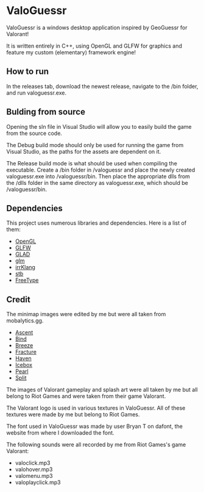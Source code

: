 # ValoGuessr

ValoGuessr is a windows desktop application inspired by GeoGuessr for Valorant!

It is written entirely in C++, using OpenGL and GLFW for graphics and feature my custom (elementary) framework engine!

## How to run
In the releases tab, download the newest release, navigate to the /bin folder, and run valoguessr.exe.

## Bulding from source
Opening the sln file in Visual Studio will allow you to easily build the game from the source code.

The Debug build mode should only be used for running the game from Visual Studio, as the paths for the assets are dependent on it.

The Release build mode is what should be used when compiling the executable. Create a /bin folder in /valoguessr and place the newly created valoguessr.exe into /valoguessr/bin.
Then place the appropriate dlls from the /dlls folder in the same directory as valoguessr.exe, which should be /valoguessr/bin.

## Dependencies
This project uses numerous libraries and dependencies. Here is a list of them:
* [OpenGL](https://www.opengl.org/)
* [GLFW](https://www.glfw.org/)
* [GLAD](https://glad.dav1d.de/)
* [glm](https://github.com/g-truc/glm)
* [irrKlang](https://www.ambiera.com/irrklang/)
* [stb](https://github.com/nothings/stb)
* [FreeType](https://freetype.org/)

## Credit
The minimap images were edited by me but were all taken from mobalytics.gg.
* [Ascent](https://cdn.mobalytics.gg/assets/valorant/images/maps/levels/ascent_map.svg)
* [Bind](https://cdn.mobalytics.gg/assets/valorant/images/maps/levels/bind_map.svg)
* [Breeze](https://cdn.mobalytics.gg/assets/valorant/images/maps/levels/breeze_map.svg)
* [Fracture](https://cdn.mobalytics.gg/assets/valorant/images/maps/levels/fracture_map.svg)
* [Haven](https://cdn.mobalytics.gg/assets/valorant/images/maps/levels/haven_map.svg)
* [Icebox](https://cdn.mobalytics.gg/assets/valorant/images/maps/levels/icebox_map.svg)
* [Pearl](https://cdn.mobalytics.gg/assets/valorant/images/maps/levels/pearl_map.svg)
* [Split](https://cdn.mobalytics.gg/assets/valorant/images/maps/levels/split_map.svg)

The images of Valorant gameplay and splash art were all taken by me but all belong to Riot Games and were taken from their game Valorant.

The Valorant logo is used in various textures in ValoGuessr. All of these textures were made by me but belong to Riot Games.

The font used in ValoGuessr was made by user Bryan T on dafont, the website from where I downloaded the font.

The following sounds were all recorded by me from Riot Games's game Valorant:
* valoclick.mp3
* valohover.mp3
* valomenu.mp3
* valoplayclick.mp3
